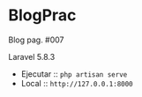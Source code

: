# BlogPrac
Blog pag. #007


Laravel 5.8.3
  * Ejecutar :: ``php artisan serve``
  * Local :: ``http://127.0.0.1:8000``
